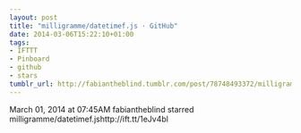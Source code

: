 ```yaml
---
layout: post
title: "milligramme/datetimef.js · GitHub"
date: 2014-03-06T15:22:10+01:00
tags:
- IFTTT
- Pinboard
- github
- stars
tumblr_url: http://fabiantheblind.tumblr.com/post/78748493372/milligramme-datetimef-js-github
---
```

March 01, 2014 at 07:45AM
fabiantheblind starred milligramme/datetimef.jshttp://ift.tt/1eJv4bl
